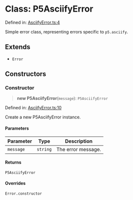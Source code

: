 # Class: P5AsciifyError

Defined in: [AsciifyError.ts:4](https://github.com/humanbydefinition/p5.asciify/blob/d2d077c11ae8590b274a069af51d844232880b9e/src/lib/AsciifyError.ts#L4)

Simple error class, representing errors specific to `p5.asciify`.

## Extends

- `Error`

## Constructors

### Constructor

> **new P5AsciifyError**(`message`): `P5AsciifyError`

Defined in: [AsciifyError.ts:10](https://github.com/humanbydefinition/p5.asciify/blob/d2d077c11ae8590b274a069af51d844232880b9e/src/lib/AsciifyError.ts#L10)

Create a new P5AsciifyError instance.

#### Parameters

| Parameter | Type     | Description        |
| --------- | -------- | ------------------ |
| `message` | `string` | The error message. |

#### Returns

`P5AsciifyError`

#### Overrides

`Error.constructor`
